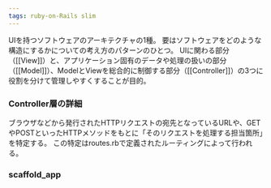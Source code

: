 ```yaml
---
tags: ruby-on-Rails slim
---
```

UIを持つソフトウェアのアーキテクチャの1種。
要はソフトウェアをどのような構造にするかについての考え方のパターンのひとつ。
UIに関わる部分（[[View]]）と、アプリケーション固有のデータや処理の扱いの部分（[[Model]]）、ModelとViewを総合的に制御する部分（[[Controller]]）の3つに役割を分けて管理しやすくすることが目的。

### Controller層の詳細
ブラウザなどから発行されたHTTPリクエストの宛先となっているURLや、GETやPOSTといったHTTPメソッドをもとに「そのリクエストを処理する担当箇所」を特定する。
この特定はroutes.rbで定義されたルーティングによって行われる。

### scaffold_app
